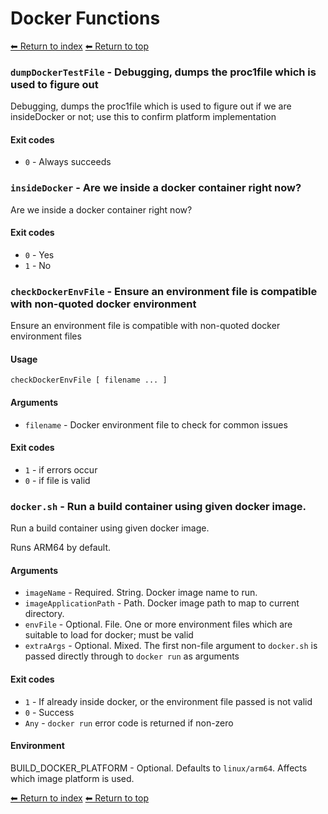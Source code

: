 # Docker Functions

[⬅ Return to index](index.md)
[⬅ Return to top](../index.md)


### `dumpDockerTestFile` - Debugging, dumps the proc1file which is used to figure out

Debugging, dumps the proc1file which is used to figure out if we
are insideDocker or not; use this to confirm platform implementation

#### Exit codes

- `0` - Always succeeds

### `insideDocker` - Are we inside a docker container right now?

Are we inside a docker container right now?

#### Exit codes

- `0` - Yes
- `1` - No

### `checkDockerEnvFile` - Ensure an environment file is compatible with non-quoted docker environment

Ensure an environment file is compatible with non-quoted docker environment files

#### Usage

    checkDockerEnvFile [ filename ... ]

#### Arguments

- `filename` - Docker environment file to check for common issues

#### Exit codes

- `1` - if errors occur
- `0` - if file is valid

### `docker.sh` - Run a build container using given docker image.

Run a build container using given docker image.

Runs ARM64 by default.

#### Arguments

- `imageName` - Required. String. Docker image name to run.
- `imageApplicationPath` - Path. Docker image path to map to current directory.
- `envFile` - Optional. File. One or more environment files which are suitable to load for docker; must be valid
- `extraArgs` - Optional. Mixed. The first non-file argument to `docker.sh` is passed directly through to `docker run` as arguments

#### Exit codes

- `1` - If already inside docker, or the environment file passed is not valid
- `0` - Success
- `Any` - `docker run` error code is returned if non-zero

#### Environment

BUILD_DOCKER_PLATFORM - Optional. Defaults to `linux/arm64`. Affects which image platform is used.

[⬅ Return to index](index.md)
[⬅ Return to top](../index.md)
